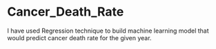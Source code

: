 # Cancer_Death_Rate
I have used Regression technique to build machine learning model that would predict cancer death rate for the given year.
